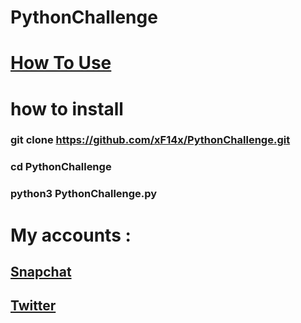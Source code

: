 # PythonChallenge
# <a href="">How To Use</a>
# how to install
### **git clone https://github.com/xF14x/PythonChallenge.git**
### **cd PythonChallenge**
### **python3 PythonChallenge.py**

# My accounts :
## **<a href="https://www.snapchat.com/add/sulimanxx1">Snapchat</a>**
## **<a href="https://twitter.com/F14Commander">Twitter</a>**
